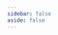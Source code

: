```yaml
---
sidebar: false
aside: false
---
```


<style>
.vp-doc,
.VPDoc .container,
.content,
.content-container,
.VPContent,
.VPDoc {
  max-width: none !important;
  width: 100% !important;
}

.vp-doc {
  padding: 0 24px !important;
}
</style>


<WorkflowVisualizer :showSidebar="false" />